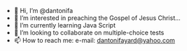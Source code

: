 - 👋 Hi, I’m @dantonifa
- 👀 I’m interested in preaching the Gospel of Jesus Christ...
- 🌱 I’m currently learning Java Script
- 💞️ I’m looking to collaborate on multiple-choice tests
- 📫 How to reach me: e-mail: dantonifayard@yahoo.com

<!---
dantonifa/dantonifa is a ✨ special ✨ repository because its `README.md` (this file) appears on your GitHub profile.
You can click the Preview link to take a look at your changes.
--->
